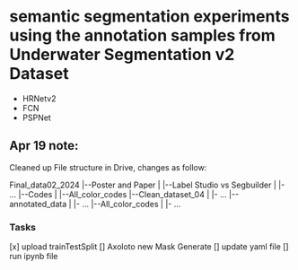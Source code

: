 # semantic segmentation experiments using the annotation samples from Underwater Segmentation v2 Dataset
- HRNetv2
- FCN
- PSPNet





## Apr 19 note:
Cleaned up File structure in Drive, changes as follow:

Final_data02_2024
|--Poster and Paper
|   |--Label Studio vs Segbuilder
|   |- ...
|--Codes
|   |--All_color_codes
|--Clean_dataset_04
|   |- ...
|--annotated_data
|   |- ...
|--All_color_codes
|   |- ...

### Tasks
[x] upload trainTestSplit
[] Axoloto new Mask Generate
[] update yaml file
[] run ipynb file



